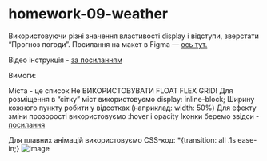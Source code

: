 # homework-09-weather
Використовуючи різні значення властивості display і відступи, зверстати “Прогноз погоди”. Посилання на макет в Figma — [ось тут.](https://www.figma.com/file/jOwCkDn0vbTi5e7AXa4dCk/Weather)

Відео інструкція - [за посиланням](https://www.youtube.com/watch?v=g9O7boOJzq4)

Вимоги:

Міста - це список
Не ВИКОРИСТОВУВАТИ FLOAT FLEX GRID!
Для розміщення в “сітку” міст використовуємо display: inline-block;
Ширину кожного пункту робити у відсотках (наприклад: width: 50%)
Для ефекту зміни прозорості використовуємо :hover і opacity
Іконки беремо звідси - [посилання](https://erikflowers.github.io/weather-icons/)

Для плавних анімацій використовуємо CSS-код: *{transition: all .1s ease-in;}
![image](https://user-images.githubusercontent.com/116204932/199834815-0d5f5542-63ac-469b-89ad-9b5150ab4b70.png)
